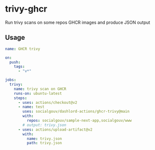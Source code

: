 # trivy-ghcr

Run trivy scans on some repos GHCR images and produce JSON output

## Usage

```yaml
name: GHCR trivy

on:
  push:
    tags:
      - "v*"

jobs:
  trivy:
    name: trivy scan on GHCR
    runs-on: ubuntu-latest
    steps:
      - uses: actions/checkout@v2
      - name: test
        uses: socialgouv/dashlord-actions/ghcr-trivy@main
        with:
          repos: socialgouv/sample-next-app,socialgouv/www
        # output: trivy.json
      - uses: actions/upload-artifact@v2
        with:
          name: trivy.json
          path: trivy.json
```
